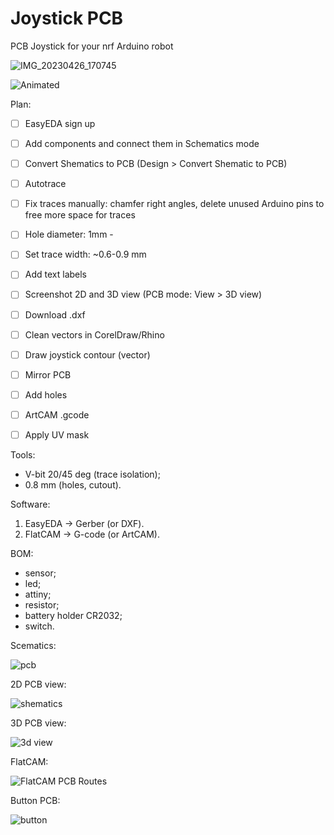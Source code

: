 # Joystick PCB

PCB Joystick for your nrf Arduino robot

![IMG_20230426_170745](https://github.com/m112521/pcb/assets/85460283/826f48f7-1a43-4177-9969-16ad2d988945)


![Animated](https://github.com/m112521/pcb/pcb.gif)

Plan:

- [ ] EasyEDA sign up
- [ ] Add components and connect them in Schematics mode
- [ ] Convert Shematics to PCB (Design > Convert Shematic to PCB)
- [ ] Autotrace
- [ ] Fix traces manually: chamfer right angles, delete unused Arduino pins to free more space for traces
- [ ] Hole diameter: 1mm - 
- [ ] Set trace width: ~0.6-0.9 mm
- [ ] Add text labels
- [ ] Screenshot 2D and 3D view (PCB mode: View > 3D view) 
- [ ] Download .dxf
- [ ] Clean vectors in CorelDraw/Rhino
- [ ] Draw joystick contour (vector)
- [ ] Mirror PCB
- [ ] Add holes
- [ ] ArtCAM .gcode
- [ ] Apply UV mask



Tools:

- V-bit 20/45 deg (trace isolation); 
- 0.8 mm (holes, cutout).


Software:

1. EasyEDA -> Gerber (or DXF).
2. FlatCAM -> G-code (or ArtCAM).


BOM:

- sensor;
- led;
- attiny;
- resistor;
- battery holder CR2032;
- switch.

Scematics:

![pcb](https://github.com/m112521/pcb/assets/85460283/a745d556-1e42-4107-becb-5a0002518586)


2D PCB view:

![shematics](https://github.com/m112521/pcb/assets/85460283/1436aeb1-3427-4f6b-8a84-397dc872172c)


3D PCB view:

![3d view](https://github.com/m112521/pcb/assets/85460283/ae97b797-5cba-45ce-8df0-d77fc477756e)


FlatCAM:

![FlatCAM PCB Routes](https://user-images.githubusercontent.com/85460283/205966377-132faa76-0e25-4de6-9859-f1142f044101.PNG)

Button PCB:

![button](https://github.com/m112521/pcb/assets/85460283/30db0fb7-c5ea-44b2-9039-e23f6aa96040)

